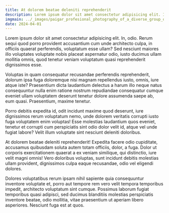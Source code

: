 ```yaml
---
title: At dolorem beatae deleniti reprehenderit
description: Lorem ipsum dolor sit amet consectetur adipisicing elit. In, odio. Rerum sequi quod porro provident accusantium cum unde architecto culpa, in officiis quaerat perferendis, voluptatum esse ullam?
imgmain: ../_images/paigar_profesional_photography_of_a_diverse_group_of_people_o_ac3c988f-e046-4d5e-ac14-22d7b9816ec5_3.png
date: 2024-04-01
---
```


Lorem ipsum dolor sit amet consectetur adipisicing elit. In, odio. Rerum sequi quod porro provident accusantium cum unde architecto culpa, in officiis quaerat perferendis, voluptatum esse ullam? Sed nesciunt maiores illo voluptates voluptate nobis placeat aspernatur odio, iusto ducimus ullam mollitia omnis, quod tenetur veniam voluptatum quasi reprehenderit dignissimos esse.

Voluptas in quam consequatur recusandae perferendis reprehenderit, dolorum ipsa fuga doloremque nisi magnam repellendus iusto, omnis, iure atque iste? Praesentium dicta laudantium delectus a harum illo neque natus consequuntur nulla enim ratione nostrum repudiandae consequatur cumque eveniet ullam voluptatem deserunt tenetur dolore assumenda saepe ab, eum quasi. Praesentium, maxime tenetur.

Porro debitis expedita id, odit incidunt maxime quod deserunt, iure dignissimos rerum voluptatum nemo, unde dolorem veritatis corrupti iusto fuga voluptatem enim voluptas! Esse molestias laudantium quos eveniet, tenetur et corrupti cum perspiciatis sint odio dolor velit id, atque vel unde fugiat labore? Velit illum voluptate sint nesciunt deleniti doloribus.

At dolorem beatae deleniti reprehenderit! Expedita facere odio cupiditate, accusamus quibusdam soluta autem totam officiis, dolor, a fuga. Dolor ut corporis exercitationem quaerat a ex veniam similique, qui distinctio, iure velit magni omnis! Vero doloribus voluptas, sunt incidunt debitis molestias ullam provident, dignissimos culpa eaque recusandae, odio vel eligendi dolores.

Dolores voluptatibus rerum ipsam nihil sapiente quia consequuntur inventore voluptate et, porro aut tempore rem vero velit tempora temporibus impedit, architecto voluptatum sint cumque. Possimus laborum fugiat temporibus quasi adipisci, sed ducimus blanditiis molestias perspiciatis inventore beatae, odio mollitia, vitae praesentium ut aperiam libero asperiores. Nesciunt fuga est at quos.
